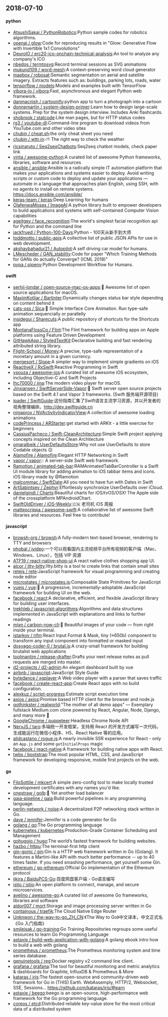 ## 2018-07-10

#### python
* [AtsushiSakai / PythonRobotics](https://github.com/AtsushiSakai/PythonRobotics):Python sample codes for robotics algorithms.
* [openai / glow](https://github.com/openai/glow):Code for reproducing results in "Glow: Generative Flow with Invertible 1x1 Convolutions"
* [DeuroIO / erc20-ico-onchain-technical-analysis](https://github.com/DeuroIO/erc20-ico-onchain-technical-analysis):An tool to analyze any company's ICO
* [nbedos / termtosvg](https://github.com/nbedos/termtosvg):Record terminal sessions as SVG animations
* [mukund109 / word-mesh](https://github.com/mukund109/word-mesh):A context-preserving word cloud generator
* [mapbox / robosat](https://github.com/mapbox/robosat):Semantic segmentation on aerial and satellite imagery. Extracts features such as: buildings, parking lots, roads, water
* [tensorflow / models](https://github.com/tensorflow/models):Models and examples built with TensorFlow
* [vibora-io / vibora](https://github.com/vibora-io/vibora):Fast, asynchronous and elegant Python web framework.
* [danmacnish / cartoonify](https://github.com/danmacnish/cartoonify):python app to turn a photograph into a cartoon
* [donnemartin / system-design-primer](https://github.com/donnemartin/system-design-primer):Learn how to design large-scale systems. Prep for the system design interview. Includes Anki flashcards.
* [shobrook / statcode](https://github.com/shobrook/statcode):Like man pages, but for HTTP status codes
* [rg3 / youtube-dl](https://github.com/rg3/youtube-dl):Command-line program to download videos from YouTube.com and other video sites
* [chubin / cheat.sh](https://github.com/chubin/cheat.sh):the only cheat sheet you need
* [chubin / wttr.in](https://github.com/chubin/wttr.in):⛅️
The right way to check the weather
* [ricsinaruto / Seq2seqChatbots](https://github.com/ricsinaruto/Seq2seqChatbots):Seq2seq chatbot models, check paper link
* [vinta / awesome-python](https://github.com/vinta/awesome-python):A curated list of awesome Python frameworks, libraries, software and resources
* [ansible / ansible](https://github.com/ansible/ansible):Ansible is a radically simple IT automation platform that makes your applications and systems easier to deploy. Avoid writing scripts or custom code to deploy and update your applications — automate in a language that approaches plain English, using SSH, with no agents to install on remote systems. https://docs.ansible.com/ansible/
* [keras-team / keras](https://github.com/keras-team/keras):Deep Learning for humans
* [OlafenwaMoses / ImageAI](https://github.com/OlafenwaMoses/ImageAI):A python library built to empower developers to build applications and systems with self-contained Computer Vision capabilities
* [ageitgey / face_recognition](https://github.com/ageitgey/face_recognition):The world's simplest facial recognition api for Python and the command line
* [jackfrued / Python-100-Days](https://github.com/jackfrued/Python-100-Days):Python - 100天从新手到大师
* [toddmotto / public-apis](https://github.com/toddmotto/public-apis):A collective list of public JSON APIs for use in web development.
* [akshaybahadur21 / Autopilot](https://github.com/akshaybahadur21/Autopilot):A self driving car model for humans.
* [LMescheder / GAN_stability](https://github.com/LMescheder/GAN_stability):Code for paper "Which Training Methods for GANs do actually Converge? (ICML 2018)"
* [pypa / pipenv](https://github.com/pypa/pipenv):Python Development Workflow for Humans.

#### swift
* [serhii-londar / open-source-mac-os-apps](https://github.com/serhii-londar/open-source-mac-os-apps):🚀
Awesome list of open source applications for macOS.
* [MaximKotliar / Bartinter](https://github.com/MaximKotliar/Bartinter):Dynamically changes status bar style depending on content behind it
* [cats-oss / Sica](https://github.com/cats-oss/Sica):🦌
Simple Interface Core Animation. Run type-safe animation sequencially or parallelly
* [insidegui / Sharecuts](https://github.com/insidegui/Sharecuts):A public repository of shortcuts for the Shortcuts app
* [MontanaFlossCo / Flint](https://github.com/MontanaFlossCo/Flint):The Flint framework for building apps on Apple platforms using Feature Driven Development
* [GitHawkApp / StyledTextKit](https://github.com/GitHawkApp/StyledTextKit):Declarative building and fast rendering attributed string library.
* [Flight-School / Money](https://github.com/Flight-School/Money):A precise, type-safe representation of a monetary amount in a given currency.
* [mergesort / Slope](https://github.com/mergesort/Slope):A simpler way to implement simple gradients on iOS
* [ReactiveX / RxSwift](https://github.com/ReactiveX/RxSwift):Reactive Programming in Swift
* [vsouza / awesome-ios](https://github.com/vsouza/awesome-ios):A curated list of awesome iOS ecosystem, including Objective-C and Swift Projects
* [lhc70000 / iina](https://github.com/lhc70000/iina):The modern video player for macOS.
* [Jinxiansen / SwiftServerSide-Vapor](https://github.com/Jinxiansen/SwiftServerSide-Vapor):🦄
Swift server open source projects based on the Swift 4.1 and Vapor 3 frameworks. (Swift 服务端开源项目)
* [ipader / SwiftGuide](https://github.com/ipader/SwiftGuide):这份指南汇集了Swift语言主流学习资源，并以开发者的视角整理编排。http://dev.swiftguide.cn
* [ninjaprox / NVActivityIndicatorView](https://github.com/ninjaprox/NVActivityIndicatorView):A collection of awesome loading animations
* [codePrincess / ARStarter](https://github.com/codePrincess/ARStarter):get started with ARKit - a little exercise for beginners
* [CassiusPacheco / Swift-CleanArchitecture](https://github.com/CassiusPacheco/Swift-CleanArchitecture):Simple Swift project applying concepts inspired on the Clean Architecture
* [omaralbeik / UserDefaultsStore](https://github.com/omaralbeik/UserDefaultsStore):Why not use UserDefaults to store Codable objects
😉
* [Alamofire / Alamofire](https://github.com/Alamofire/Alamofire):Elegant HTTP Networking in Swift
* [vapor / vapor](https://github.com/vapor/vapor):💧
A server-side Swift web framework.
* [Ramotion / animated-tab-bar](https://github.com/Ramotion/animated-tab-bar):RAMAnimatedTabBarController is a Swift UI module library for adding animation to iOS tabbar items and icons. iOS library made by @Ramotion
* [malcommac / SwiftDate](https://github.com/malcommac/SwiftDate):All you need to have fun with Dates in Swift
* [ArtSabintsev / Zephyr](https://github.com/ArtSabintsev/Zephyr):Effortlessly synchronize UserDefaults over iCloud.
* [danielgindi / Charts](https://github.com/danielgindi/Charts):Beautiful charts for iOS/tvOS/OSX! The Apple side of the crossplatform MPAndroidChart.
* [SwiftOldDriver / iOS-Weekly](https://github.com/SwiftOldDriver/iOS-Weekly):🇨🇳
老司机 iOS 周报
* [matteocrippa / awesome-swift](https://github.com/matteocrippa/awesome-swift):A collaborative list of awesome Swift libraries and resources. Feel free to contribute!

#### javascript
* [browsh-org / browsh](https://github.com/browsh-org/browsh):A fully-modern text-based browser, rendering to TTY and browsers
* [phobal / ivideo](https://github.com/phobal/ivideo):一个可以观看国内主流视频平台所有视频的客户端（Mac、Windows、Linux），包括 VIP 资源
* [ATF19 / react-native-shop-ui](https://github.com/ATF19/react-native-shop-ui):A react native clothes shopping app UI.
* [alcor / itty-bitty](https://github.com/alcor/itty-bitty):Itty.bitty is a tool to create links that contain small sites
* [retejs / rete](https://github.com/retejs/rete):JavaScript framework for visual programming and creating node editor
* [microstates / microstates.js](https://github.com/microstates/microstates.js):Composable State Primitives for JavaScript
* [vuejs / vue](https://github.com/vuejs/vue):🖖
A progressive, incrementally-adoptable JavaScript framework for building UI on the web.
* [facebook / react](https://github.com/facebook/react):A declarative, efficient, and flexible JavaScript library for building user interfaces.
* [trekhleb / javascript-algorithms](https://github.com/trekhleb/javascript-algorithms):Algorithms and data structures implemented in JavaScript with explanations and links to further readings
* [mixn / carbon-now-cli](https://github.com/mixn/carbon-now-cli):🎨
Beautiful images of your code — from right inside your terminal.
* [istarkov / rifm](https://github.com/istarkov/rifm):React Input Format & Mask, tiny (≈650b) component to transform any input component into formatted or masked input
* [dosyago-coder-0 / brutal.js](https://github.com/dosyago-coder-0/brutal.js):A crazy-small framework for building brutalist web applications
* [toolmantim / release-drafter](https://github.com/toolmantim/release-drafter):Drafts your next release notes as pull requests are merged into master.
* [d2-projects / d2-admin](https://github.com/d2-projects/d2-admin):An elegant dashboard built by vue
* [airbnb / javascript](https://github.com/airbnb/javascript):JavaScript Style Guide
* [bytedance / xgplayer](https://github.com/bytedance/xgplayer):A Web video player with a parser that saves traffic
* [facebook / create-react-app](https://github.com/facebook/create-react-app):Create React apps with no build configuration.
* [alexkuz / script-progress](https://github.com/alexkuz/script-progress):Estimate script execution time
* [axios / axios](https://github.com/axios/axios):Promise based HTTP client for the browser and node.js
* [gothinkster / realworld](https://github.com/gothinkster/realworld):"The mother of all demo apps" — Exemplary fullstack Medium.com clone powered by React, Angular, Node, Django, and many more
🏅
* [GoogleChrome / puppeteer](https://github.com/GoogleChrome/puppeteer):Headless Chrome Node API
* [NervJS / taro](https://github.com/NervJS/taro):多端统一开发框架，支持用 React 的开发方式编写一次代码，生成能运行在微信小程序、H5、React Native 等的应用。
* [alidcastano / rogue.js](https://github.com/alidcastano/rogue.js):A nearly invisible SSR experience for React - only an `App.js` and some `getInitialProps` magic
* [facebook / react-native](https://github.com/facebook/react-native):A framework for building native apps with React.
* [twbs / bootstrap](https://github.com/twbs/bootstrap):The most popular HTML, CSS, and JavaScript framework for developing responsive, mobile first projects on the web.

#### go
* [FiloSottile / mkcert](https://github.com/FiloSottile/mkcert):A simple zero-config tool to make locally trusted development certificates with any names you'd like.
* [onestraw / golb](https://github.com/onestraw/golb):🐙
Yet another load balancer
* [gaia-pipeline / gaia](https://github.com/gaia-pipeline/gaia):Build powerful pipelines in any programming language.
* [perlin-network / noise](https://github.com/perlin-network/noise):A decentralized P2P networking stack written in Go.
* [dave / jennifer](https://github.com/dave/jennifer):Jennifer is a code generator for Go
* [golang / go](https://github.com/golang/go):The Go programming language
* [kubernetes / kubernetes](https://github.com/kubernetes/kubernetes):Production-Grade Container Scheduling and Management
* [gohugoio / hugo](https://github.com/gohugoio/hugo):The world’s fastest framework for building websites.
* [hazbo / httpu](https://github.com/hazbo/httpu):The terminal-first http client
* [gin-gonic / gin](https://github.com/gin-gonic/gin):Gin is a HTTP web framework written in Go (Golang). It features a Martini-like API with much better performance -- up to 40 times faster. If you need smashing performance, get yourself some Gin.
* [ethereum / go-ethereum](https://github.com/ethereum/go-ethereum):Official Go implementation of the Ethereum protocol
* [iikira / BaiduPCS-Go](https://github.com/iikira/BaiduPCS-Go):百度网盘客户端 - Go语言编写
* [istio / istio](https://github.com/istio/istio):An open platform to connect, manage, and secure microservices.
* [avelino / awesome-go](https://github.com/avelino/awesome-go):A curated list of awesome Go frameworks, libraries and software
* [aldor007 / mort](https://github.com/aldor007/mort):Storage and image processing server written in Go
* [containous / traefik](https://github.com/containous/traefik):The Cloud Native Edge Router
* [Unknwon / the-way-to-go_ZH_CN](https://github.com/Unknwon/the-way-to-go_ZH_CN):《The Way to Go》中文译本，中文正式名《Go 入门指南》
* [smileisak / go-training](https://github.com/smileisak/go-training):Go Training Repositories regroups some useful resources to learn Go Programming Language
* [astaxie / build-web-application-with-golang](https://github.com/astaxie/build-web-application-with-golang):A golang ebook intro how to build a web with golang
* [prometheus / prometheus](https://github.com/prometheus/prometheus):The Prometheus monitoring system and time series database.
* [genuinetools / reg](https://github.com/genuinetools/reg):Docker registry v2 command line client.
* [grafana / grafana](https://github.com/grafana/grafana):The tool for beautiful monitoring and metric analytics & dashboards for Graphite, InfluxDB & Prometheus & More
* [kataras / iris](https://github.com/kataras/iris):The fastest open-source and community-driven web framework for Go in (THIS) Earth. WebAssemply, HTTP/2, Websocket, SSE, Sessions... https://github.com/kataras/iris/#learn
* [astaxie / beego](https://github.com/astaxie/beego):beego is an open-source, high-performance web framework for the Go programming language.
* [coreos / etcd](https://github.com/coreos/etcd):Distributed reliable key-value store for the most critical data of a distributed system

